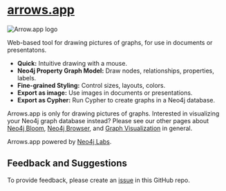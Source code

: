 # [arrows.app](https://arrows.app/)

![Arrow.app logo](https://arrows.app/about/assets/arrows_logo.svg)

Web-based tool for drawing pictures of graphs, for use in documents or presentatons.

* **Quick:** Intuitive drawing with a mouse.
* **Neo4j Property Graph Model:** Draw nodes, relationships, properties, labels.
* **Fine-grained Styling:** Control sizes, layouts, colors.
* **Export as image:** Use images in documents or presentations.
* **Export as Cypher:** Run Cypher to create graphs in a Neo4j database.

Arrows.app is only for drawing pictures of graphs.
Interested in visualizing your Neo4j graph database instead? Please see our other pages about
[Neo4j Bloom](https://neo4j.com/bloom/),
[Neo4j Browser](https://neo4j.com/developer/neo4j-browser/),
and [Graph Visualization](https://neo4j.com/developer/tools-graph-visualization/) in general.

Arrows.app powered by [Neo4j Labs](https://neo4j.com/labs/).

## Feedback and Suggestions

To provide feedback, please create an [issue](https://github.com/neo4j-labs/arrows.app/issues) in this GitHub repo.
